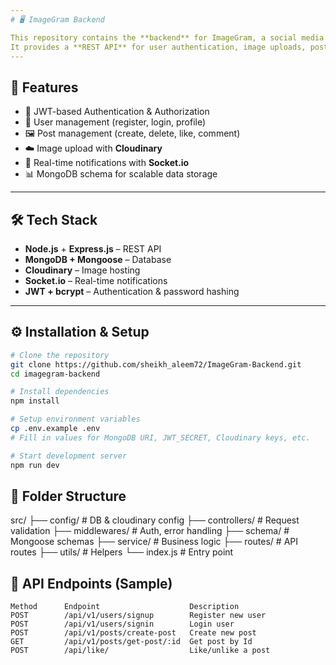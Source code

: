 ```yaml
---
# 🖥️ ImageGram Backend

This repository contains the **backend** for ImageGram, a social media app built with the **MERN stack**.
It provides a **REST API** for user authentication, image uploads, posts, likes, comments, and real-time notifications.
---
```


## 🚀 Features

- 🔐 JWT-based Authentication & Authorization
- 👤 User management (register, login, profile)
- 🖼️ Post management (create, delete, like, comment)
- ☁️ Image upload with **Cloudinary**
- 🔔 Real-time notifications with **Socket.io**
- 📊 MongoDB schema for scalable data storage

---

## 🛠️ Tech Stack

- **Node.js** + **Express.js** – REST API
- **MongoDB + Mongoose** – Database
- **Cloudinary** – Image hosting
- **Socket.io** – Real-time notifications
- **JWT + bcrypt** – Authentication & password hashing

---

## ⚙️ Installation & Setup

```bash
# Clone the repository
git clone https://github.com/sheikh_aleem72/ImageGram-Backend.git
cd imagegram-backend

# Install dependencies
npm install

# Setup environment variables
cp .env.example .env
# Fill in values for MongoDB URI, JWT_SECRET, Cloudinary keys, etc.

# Start development server
npm run dev
```

## 📂 Folder Structure

src/
├── config/ # DB & cloudinary config
├── controllers/ # Request validation
├── middlewares/ # Auth, error handling
├── schema/ # Mongoose schemas
├── service/ # Business logic
├── routes/ # API routes
├── utils/ # Helpers
└── index.js # Entry point

## 📡 API Endpoints (Sample)

```
Method      Endpoint                    Description
POST        /api/v1/users/signup        Register new user
POST        /api/v1/users/signin        Login user
POST        /api/v1/posts/create-post   Create new post
GET         /api/v1/posts/get-post/:id  Get post by Id
POST        /api/like/                  Like/unlike a post
```
